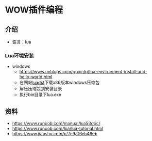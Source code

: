 # WOW插件编程

## 介绍

- 语言：lua

### Lua环境安装

- windows
  - https://www.cnblogs.com/guxin/p/lua-environment-install-and-hello-world.html
  - 在网站[luadst](http://luadist.org/)下载x86版本windows压缩包
  - 解压压缩包到安装目录
  - 执行bin目录下lua.exe

## 资料

- https://www.runoob.com/manual/lua53doc/
- https://www.runoob.com/lua/lua-tutorial.html
- https://www.jianshu.com/p/7e9a16eb46eb
